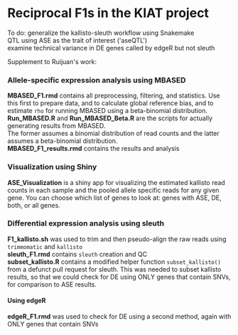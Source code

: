 # Reciprocal F1s in the KIAT project  

To do: generalize the kallisto-sleuth workflow using Snakemake  
QTL using ASE as the trait of interest ('aseQTL')  
examine technical variance in DE genes called by edgeR but not sleuth  

Supplement to Ruijuan's work:  

### Allele-specific expression analysis using MBASED  
**MBASED_F1.rmd** contains all preprocessing, filtering, and statistics. Use this first to prepare data, and to calculate global reference bias, and to estimate `rho` for running MBASED using a beta-binomial distribution.    
**Run_MBASED.R** and **Run_MBASED_Beta.R** are the scripts for actually generating results from MBASED.  
The former assumes a binomial distribution of read counts and the latter assumes a beta-binomial distribution.  
**MBASED_F1_results.rmd** contains the results and analysis  

### Visualization using Shiny
**ASE_Visualization** is a shiny app for visualizing the estimated kallisto read counts in each sample and the pooled allele specific reads for any given gene. You can choose which list of genes to look at: genes with ASE, DE, both, or all genes.   

### Differential expression analysis using sleuth  
**F1_kallisto.sh** was used to trim and then pseudo-align the raw reads using `trimmomatic` and `kallisto`  
**sleuth_F1.rmd** contains `sleuth` creation and QC  
**subset_kallisto.R** contains a modified helper function `subset_kallisto()` from a defunct pull request for sleuth. This was needed to subset kallisto results, so that we could check for DE using ONLY genes that contain SNVs, for comparison to ASE results.  

#### Using edgeR  
**edgeR_F1.rmd** was used to check for DE using a second method, again with ONLY genes that contain SNVs  
